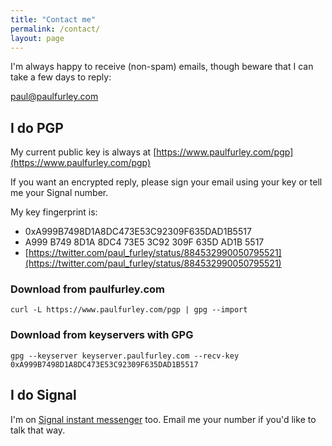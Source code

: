 ```yaml
---
title: "Contact me"
permalink: /contact/
layout: page
---
```


I'm always happy to receive (non-spam) emails, though beware that I can take a few days to reply:

[paul@paulfurley.com](mailto:paul@paulfurley.com)

## I do PGP

My current public key is always at [https://www.paulfurley.com/pgp](https://www.paulfurley.com/pgp)

If you want an encrypted reply, please sign your email using your key or tell me your Signal number.

My key fingerprint is:

- 0xA999B7498D1A8DC473E53C92309F635DAD1B5517
- A999 B749 8D1A 8DC4 73E5  3C92 309F 635D AD1B 5517
- [https://twitter.com/paul_furley/status/884532990050795521](https://twitter.com/paul_furley/status/884532990050795521)

### Download from paulfurley.com

```
curl -L https://www.paulfurley.com/pgp | gpg --import
```

### Download from keyservers with GPG

```
gpg --keyserver keyserver.paulfurley.com --recv-key 0xA999B7498D1A8DC473E53C92309F635DAD1B5517
```

## I do Signal

I'm on [Signal instant messenger][signal-download] too. Email me your number if you'd like to talk that way.

[signal-download]: https://signal.org/download/
